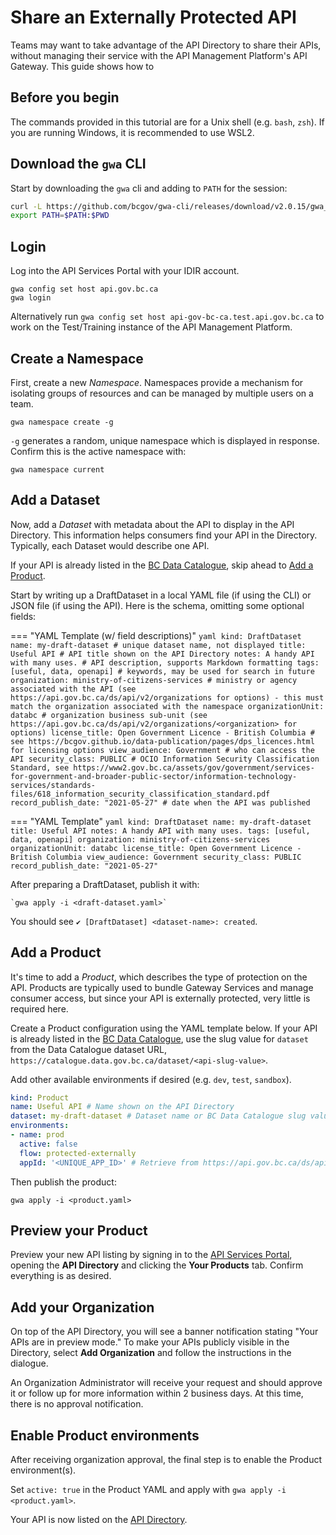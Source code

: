 # Share an Externally Protected API

Teams may want to take advantage of the API Directory to share their APIs, without managing their service with the API Management Platform's API Gateway. This guide shows how to 

## Before you begin

The commands provided in this tutorial are for a Unix shell (e.g. `bash`, `zsh`). If you are running Windows, it is recommended to use WSL2.

## Download the `gwa` CLI 

Start by downloading the `gwa` cli and adding to `PATH` for the session:

```sh
curl -L https://github.com/bcgov/gwa-cli/releases/download/v2.0.15/gwa_Linux_x86_64.tgz | tar -zxf -
export PATH=$PATH:$PWD
```

## Login

Log into the API Services Portal with your IDIR account.

```
gwa config set host api.gov.bc.ca
gwa login
```

Alternatively run `gwa config set host api-gov-bc-ca.test.api.gov.bc.ca` to work on the Test/Training instance of the API Management Platform. 

## Create a Namespace

First, create a new *Namespace*. Namespaces provide a mechanism for isolating groups of resources and can be managed by multiple users on a team.

```
gwa namespace create -g
```

`-g` generates a random, unique namespace which is displayed in response. Confirm this is the active namespace with:

```
gwa namespace current
```

## Add a Dataset

Now, add a *Dataset* with metadata about the API to display in the API Directory. This information helps consumers find your API in the Directory. Typically, each Dataset would describe one API.

If your API is already listed in the [BC Data Catalogue](https://catalogue.data.gov.bc.ca/), skip ahead to [Add a Product](#add-a-product).

Start by writing up a DraftDataset in a local YAML file (if using the CLI) or JSON file (if using the API). Here is the schema, omitting some optional fields:

=== "YAML Template (w/ field descriptions)"
    ```yaml
    kind: DraftDataset
    name: my-draft-dataset # unique dataset name, not displayed
    title: Useful API # API title shown on the API Directory
    notes: A handy API with many uses. # API description, supports Markdown formatting
    tags: [useful, data, openapi] # keywords, may be used for search in future
    organization: ministry-of-citizens-services # ministry or agency associated with the API (see https://api.gov.bc.ca/ds/api/v2/organizations for options) - this must match the organization associated with the namespace
    organizationUnit: databc # organization business sub-unit (see https://api.gov.bc.ca/ds/api/v2/organizations/<organization> for options)
    license_title: Open Government Licence - British Columbia # see https://bcgov.github.io/data-publication/pages/dps_licences.html for licensing options
    view_audience: Government # who can access the API
    security_class: PUBLIC # OCIO Information Security Classification Standard, see https://www2.gov.bc.ca/assets/gov/government/services-for-government-and-broader-public-sector/information-technology-services/standards-files/618_information_security_classification_standard.pdf
    record_publish_date: "2021-05-27" # date when the API was published
    ```

=== "YAML Template"
    ```yaml
    kind: DraftDataset
    name: my-draft-dataset
    title: Useful API
    notes: A handy API with many uses.
    tags: [useful, data, openapi]
    organization: ministry-of-citizens-services
    organizationUnit: databc
    license_title: Open Government Licence - British Columbia
    view_audience: Government
    security_class: PUBLIC
    record_publish_date: "2021-05-27"
    ```

After preparing a DraftDataset, publish it with:

```
`gwa apply -i <draft-dataset.yaml>`
```

You should see `✔ [DraftDataset] <dataset-name>: created`.

## Add a Product

It's time to add a *Product*, which describes the type of protection on the API. Products are typically used to bundle Gateway Services and manage consumer access, but since your API is externally protected, very little is required here.

Create a Product configuration using the YAML template below. If your API is already listed in the [BC Data Catalogue](https://catalogue.data.gov.bc.ca/), use the slug value for `dataset` from the Data Catalogue dataset URL, `https://catalogue.data.gov.bc.ca/dataset/<api-slug-value>`.

Add other available environments if desired (e.g. `dev`, `test`, `sandbox`).

```yaml title="Product YAML Template"
kind: Product
name: Useful API # Name shown on the API Directory
dataset: my-draft-dataset # Dataset name or BC Data Catalogue slug value
environments:
- name: prod
  active: false
  flow: protected-externally
  appId: '<UNIQUE_APP_ID>' # Retrieve from https://api.gov.bc.ca/ds/api/v2/identifiers/environment.
```

Then publish the product:

```
gwa apply -i <product.yaml>
```

## Preview your Product

Preview your new API listing by signing in to the [API Services Portal](https://api.gov.bc.ca/), opening the **API Directory** and clicking the **Your Products** tab. Confirm everything is as desired.

## Add your Organization

On top of the API Directory, you will see a banner notification stating "Your APIs are in preview mode." To make your APIs publicly visible in the Directory, select **Add Organization** and follow the instructions in the dialogue.

An Organization Administrator will receive your request and should approve it or follow up for more information within 2 business days. At this time, there is no approval notification.

## Enable Product environments

After receiving organization approval, the final step is to enable the Product environment(s).

Set `active: true` in the Product YAML and apply with `gwa apply -i <product.yaml>`.

Your API is now listed on the [API Directory](https://api.gov.bc.ca/devportal/api-directory).